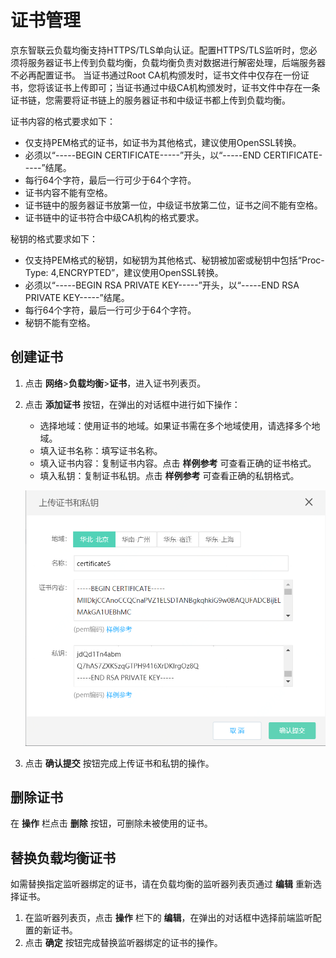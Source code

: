 # 证书管理

京东智联云负载均衡支持HTTPS/TLS单向认证。配置HTTPS/TLS监听时，您必须将服务器证书上传到负载均衡，负载均衡负责对数据进行解密处理，后端服务器不必再配置证书。
当证书通过Root CA机构颁发时，证书文件中仅存在一份证书，您将该证书上传即可；当证书通过中级CA机构颁发时，证书文件中存在一条证书链，您需要将证书链上的服务器证书和中级证书都上传到负载均衡。
 
证书内容的格式要求如下：

   - 仅支持PEM格式的证书，如证书为其他格式，建议使用OpenSSL转换。
   - 必须以“-----BEGIN CERTIFICATE-----”开头，以“-----END CERTIFICATE-----”结尾。
   - 每行64个字符，最后一行可少于64个字符。
   - 证书内容不能有空格。
   - 证书链中的服务器证书放第一位，中级证书放第二位，证书之间不能有空格。
   - 证书链中的证书符合中级CA机构的格式要求。

秘钥的格式要求如下：

   - 仅支持PEM格式的秘钥，如秘钥为其他格式、秘钥被加密或秘钥中包括“Proc-Type: 4,ENCRYPTED”，建议使用OpenSSL转换。
   - 必须以“-----BEGIN RSA PRIVATE KEY-----”开头，以“-----END RSA PRIVATE KEY-----”结尾。
   - 每行64个字符，最后一行可少于64个字符。
   - 秘钥不能有空格。
## 创建证书	
1. 点击 **网络**>**负载均衡**>**证书**，进入证书列表页。

2. 点击 **添加证书** 按钮，在弹出的对话框中进行如下操作：

   - 选择地域：使用证书的地域。如果证书需在多个地域使用，请选择多个地域。
   - 填入证书名称：填写证书名称。
   - 填入证书内容：复制证书内容。点击 **样例参考** 可查看正确的证书格式。
   - 填入私钥：复制证书私钥。点击 **样例参考** 可查看正确的私钥格式。

    ![ALB列表页](../../../../image/Networking/ALB/ALB-109.png)

3. 点击 **确认提交** 按钮完成上传证书和私钥的操作。
## 删除证书
 在 **操作** 栏点击 **删除** 按钮，可删除未被使用的证书。 
## 替换负载均衡证书
如需替换指定监听器绑定的证书，请在负载均衡的监听器列表页通过 **编辑** 重新选择证书。
1. 在监听器列表页，点击 **操作** 栏下的 **编辑**，在弹出的对话框中选择前端监听配置的新证书。
2. 点击 **确定** 按钮完成替换监听器绑定的证书的操作。

